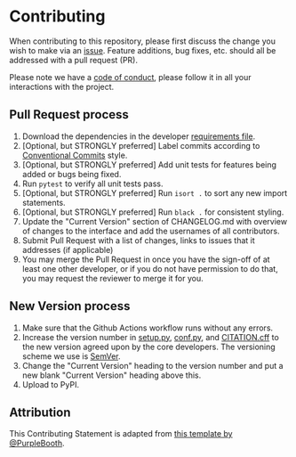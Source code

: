 # Contributing

When contributing to this repository, please first discuss the change you wish to make via an [issue](../../issues/new). Feature additions, bug fixes, etc. should all be addressed with a pull request (PR).

Please note we have a [code of conduct](/CODE_OF_CONDUCT.md), please follow it in all your interactions with the project.

## Pull Request process

1. Download the dependencies in the developer [requirements file](/requirements/developer.txt).
2. [Optional, but STRONGLY preferred] Label commits according to [Conventional Commits](https://www.conventionalcommits.org) style.
3. [Optional, but STRONGLY preferred] Add unit tests for features being added or bugs being fixed.
4. Run `pytest` to verify all unit tests pass.
5. [Optional, but STRONGLY preferred] Run `isort .` to sort any new import statements.
6. [Optional, but STRONGLY preferred] Run `black .` for consistent styling.
7. Update the "Current Version" section of CHANGELOG.md with overview of changes to the interface and add the usernames of all contributors.
8. Submit Pull Request with a list of changes, links to issues that it addresses (if applicable)
9. You may merge the Pull Request in once you have the sign-off of at least one other developer, or if you do not have permission to do that, you may request the reviewer to merge it for you.

## New Version process
1. Make sure that the Github Actions workflow runs without any errors.
2. Increase the version number in [setup.py](setup.py), [conf.py](docs/source/conf.py), and [CITATION.cff](CITATION.cff) to the new version agreed upon by the core developers. The versioning scheme we use is [SemVer](http://semver.org/).
3. Change the "Current Version" heading to the version number and put a new blank "Current Version" heading above this.
4. Upload to PyPI.

## Attribution

This Contributing Statement is adapted from [this template by @PurpleBooth](https://gist.github.com/PurpleBooth/b24679402957c63ec426).